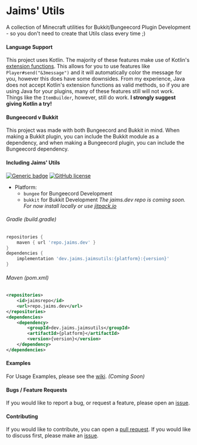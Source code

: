 # Jaims' Utils
A collection of Minecraft utilities for Bukkit/Bungeecord Plugin Development - so you don't need to create that Utils class every time ;)

#### Language Support
This project uses Kotlin. The majority of these features make use of Kotlin's [extension functions](https://kotlinlang.org/docs/reference/extensions.html).
This allows for you to use features like `Player#send("&3message")` and it will automatically color the message for you, however this does have some downsides.
From my experience, Java does not accept Kotlin's extension functions as valid methods, so if you are using Java for your plugins, many of these features still will not work.
Things like the `ItemBuilder`, however, still do work.
**I strongly suggest giving Kotlin a try!**

#### Bungeecord v Bukkit
This project was made with both Bungeecord and Bukkit in mind. 
When making a Bukkit plugin, you can include the Bukkit module as a dependency, and when making a Bungeecord plugin, you can include the Bungeecord dependency.

#### Including Jaims' Utils
[![Generic badge](https://img.shields.io/badge/Latest-2.0-green.svg)](https://github.com/Jaimss/mcutils/releases) [![GitHub license](https://img.shields.io/github/license/Naereen/StrapDown.js.svg)](https://github.com/Jaimss/mcutils/blob/master/LICENSE)
- Platform:
    - `bungee` for Bungeecord Development
    - `bukkit` for Bukkit Development
*The jaims.dev repo is coming soon. For now install locally or use [jitpack.io](https://jitpack.io)*
###### Gradle (build.gradle)
```gradle
repositories {
    maven { url 'repo.jaims.dev' }
}
dependencies {
    implementation 'dev.jaims.jaimsutils:{platform}:{version}'
}
```
###### Maven (pom.xml)
```xml
<repositories>
    <id>jaimsrepo</id>
    <url>repo.jaims.dev</url>
</repositories>
<dependencies>
    <dependency>
        <groupId>dev.jaims.jaimsutils</groupId>
        <artifactId>{platform}</artifactId>
        <version>{version}</version>
    </dependency>
</dependencies>
```

#### Examples
For Usage Examples, please see the [wiki](https://github.com/Jaimss/Jaims-Utils/wiki). *(Coming Soon)*

#### Bugs / Feature Requests
If you would like to report a bug, or request a feature, please open an [issue](https://github.com/Jaimss/Jaims-Utils/issues).

#### Contributing
If you would like to contribute, you can open a [pull request](https://github.com/Jaimss/Jaims-Utils/pulls). If you would like to discuss first, please make an [issue](https://github.com/Jaimss/Jaims-Utils/issues).
